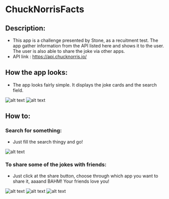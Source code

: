 # ChuckNorrisFacts

## Description: 
 - This app is a challenge presented by Stone, as a recuitment test. The app gather information from the API listed here and shows it to the user. The user is also able to share the joke via other apps.
 - API link : https://api.chucknorris.io/
 
## How the app looks:

 - The app looks fairly simple. It displays the joke cards and the search field.

![alt text](https://raw.githubusercontent.com/WillianKleckus/ChuckNorrisFacts/master/SampleImages/App%20looks%201.png?token=ANYCR3Z6RY5CXUKRJWQVBCC7KUFRU) ![alt text](https://raw.githubusercontent.com/WillianKleckus/ChuckNorrisFacts/master/SampleImages/App%20looks%202.png?token=ANYCR36XNJEL7QR4VHKHZW27KUFUU)

## How to:
### Search for something: 
- Just fill the search thingy and go!

![alt text](https://github.com/WillianKleckus/ChuckNorrisFacts/blob/master/SampleImages/Initial%20page.png?raw=true)

### To share some of the jokes with friends: 
- Just click at the share button, choose through which app you want to share it, aaaand BAHM! Your friends love you!

![alt text](https://github.com/WillianKleckus/ChuckNorrisFacts/blob/master/SampleImages/Sharing/To%20share%20window.jpg?raw=true)
![alt text](https://github.com/WillianKleckus/ChuckNorrisFacts/blob/master/SampleImages/Sharing/Sharing%20window.jpg?raw=true)
![alt text](https://github.com/WillianKleckus/ChuckNorrisFacts/blob/master/SampleImages/Sharing/In%20Chat%20Image.jpg?raw=true)
